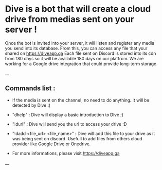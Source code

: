 # Dive is a bot that will create a cloud drive from medias sent on your server !


Once the bot is invited into your server, 
it will listen and register any media you send into its database.
From this, you can access any file that your shared on https://diveapp.ga
Each file sent on Discord is stored into its cdn from 180 days so it will be available 180 days on our platfrom.
We are working for a Google drive integration that could provide long-term storage.

__

## Commands list : 
- If the media is sent on the channel, no need to do anything. It will be detected by Dive :)

- "dhelp" : Dive will display a basic introduction to Dive ;)

- "!durl" : Dive will send you the url to access your drive :D

- "!dadd <file_url> <file_name>" : Dive will add this file to your drive as it was being sent on discord. Usefull to add files from others cloud provider like Google Drive or Onedrive.

- For more informations, please visit https://diveapp.ga

__